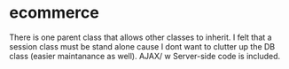 # ecommerce


 There is one parent class that allows other classes to inherit.
 I felt that a session class must be stand alone cause I dont want to clutter up the DB class (easier maintanance as well).
 AJAX/ w Server-side code is included.
